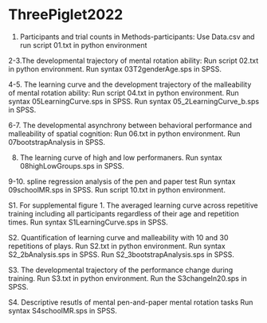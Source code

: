 # ThreePiglet2022
1. Participants and trial counts in Methods-participants: 
Use Data.csv and run script 01.txt in python environment

2-3.The developmental trajectory of mental rotation ability: 
Run script 02.txt in python environment.
Run syntax 03T2genderAge.sps in SPSS.

4-5. The learning curve and the development trajectory of the malleability of mental rotation ability:
Run script 04.txt in python environment.
Run syntax 05LearningCurve.sps in SPSS.
Run syntax 05_2LearningCurve_b.sps in SPSS.

6-7. The developmental asynchrony between behavioral performance and malleability of spatial cognition:
Run 06.txt in python environment.
Run 07bootstrapAnalysis in SPSS.

8. The learning curve of high and low performaners.
Run syntax 08highLowGroups.sps in SPSS.

9-10. spline regression analysis of the pen and paper test
Run syntax 09schoolMR.sps in SPSS.
Run script 10.txt in python environment.

S1. For supplemental figure 1. The averaged learning curve across repetitive training including all participants regardless of their age and repetition times.
Run syntax S1LearningCurve.sps in SPSS.

S2. Quantification of learning curve and malleability with 10 and 30 repetitions of plays.
Run S2.txt in python environment.
Run syntax S2_2bAnalysis.sps in SPSS.
Run S2_3bootstrapAnalysis.sps in SPSS.
 
S3. The developmental trajectory of the performance change during training. 
Run S3.txt in python environment.
Run the S3changeIn20.sps in SPSS.

S4. Descriptive resutls of mental pen-and-paper mental rotation tasks
Run syntax S4schoolMR.sps in SPSS.




